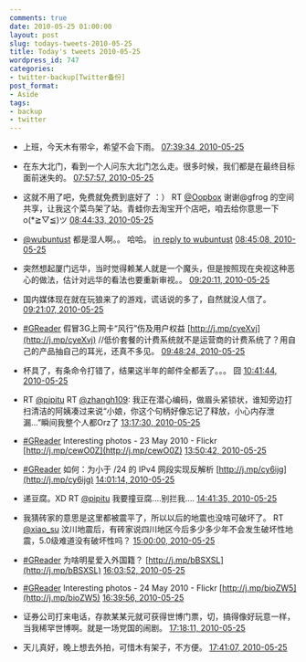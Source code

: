 ```yaml
---
comments: true
date: 2010-05-25 01:00:00
layout: post
slug: todays-tweets-2010-05-25
title: Today's tweets 2010-05-25
wordpress_id: 747
categories:
- twitter-backup[Twitter备份]
post_format:
- Aside
tags:
- backup
- twitter
---
```





  * 上班，今天木有带伞，希望不会下雨。 [07:39:34, 2010-05-25](http://twitter.com/gfrog/statuses/14655086178)





  * 在东大北门，看到一个人问东大北门怎么走。很多时候，我们都是在最终目标面前迷失的。 [07:57:57, 2010-05-25](http://twitter.com/gfrog/statuses/14656068356)





  * 这就不用了吧，免费就免费到底好了 ：） RT [@Oopbox](http://twitter.com/Oopbox) 谢谢@gfrog 的空间共享，让我这个菜鸟架了站。青蛙你去淘宝开个店吧，咱去给你意思一下 o(*≧▽≦)ツ [08:44:33, 2010-05-25](http://twitter.com/gfrog/statuses/14658671957)





  * [@wubuntust](http://twitter.com/wubuntust) 都是湿人啊。。 哈哈。 [in reply to wubuntust](http://twitter.com/wubuntust/statuses/14613640032) [08:45:08, 2010-05-25](http://twitter.com/gfrog/statuses/14658704539)





  * 突然想起厦门远华，当时觉得赖某人就是一个魔头，但是按照现在央视这种恶心的做法，估计对远华的看法也要重新审视。。 [09:20:11, 2010-05-25](http://twitter.com/gfrog/statuses/14660728973)





  * 国内媒体现在就在玩狼来了的游戏，谎话说的多了，自然就没人信了。 [09:21:07, 2010-05-25](http://twitter.com/gfrog/statuses/14660783606)





  * [#GReader](http://search.twitter.com/search?q=%23GReader) 假冒3G上网卡“风行”伤及用户权益 [http://j.mp/cyeXvj](http://j.mp/cyeXvj) //低价套餐的计费系统就不是运营商的计费系统了？用自己的产品抽自己的耳光，还真不多见。 [09:48:24, 2010-05-25](http://twitter.com/gfrog/statuses/14662348134)





  * 杯具了，有条命令打错了，结果这半年的邮件全都丢了。。。 囧 [10:41:44, 2010-05-25](http://twitter.com/gfrog/statuses/14665442852)





  * RT [@pipitu](http://twitter.com/pipitu) RT [@zhangh109](http://twitter.com/zhangh109): 我正在潜心编码，做眉头紧锁状，谁知旁边打扫清洁的阿姨凑过来说“小娘，你这个句柄好像忘记了释放，小心内存泄漏...”瞬间我整个人都Orz了 [13:17:30, 2010-05-25](http://twitter.com/gfrog/statuses/14673492447)





  * [#GReader](http://search.twitter.com/search?q=%23GReader) Interesting photos - 23 May 2010 - Flickr [http://j.mp/cewO0Z](http://j.mp/cewO0Z) [13:50:42, 2010-05-25](http://twitter.com/gfrog/statuses/14674814772)





  * [#GReader](http://search.twitter.com/search?q=%23GReader) 如何：为小于 /24 的 IPv4 网段实现反解析 [http://j.mp/cy6ijg](http://j.mp/cy6ijg) [14:01:14, 2010-05-25](http://twitter.com/gfrog/statuses/14675219601)





  * 递豆腐。XD RT [@pipitu](http://twitter.com/pipitu) 我要撞豆腐....别拦我.... [14:41:35, 2010-05-25](http://twitter.com/gfrog/statuses/14676695879)





  * 我猜砖家的意思是这里都被震平了，所以以后的地震也没啥可破坏了。 RT [@xiao_su](http://twitter.com/xiao_su) 汶川地震后，有砖家说四川地区今后多少多少年不会发生破坏性地震，5.0级难道没有破坏性吗？ [15:00:00, 2010-05-25](http://twitter.com/gfrog/statuses/14677317287)





  * [#GReader](http://search.twitter.com/search?q=%23GReader) 为啥明星爱入外国籍？ [http://j.mp/bBSXSL](http://j.mp/bBSXSL) [16:03:52, 2010-05-25](http://twitter.com/gfrog/statuses/14679426929)





  * [#GReader](http://search.twitter.com/search?q=%23GReader) Interesting photos - 24 May 2010 - Flickr [http://j.mp/bioZW5](http://j.mp/bioZW5) [16:39:56, 2010-05-25](http://twitter.com/gfrog/statuses/14680583486)





  * 证券公司打来电话，存款某某元就可获得世博门票，切，搞得像好玩意一样，当我稀罕世博啊。就是一场党国的闹剧。 [17:18:11, 2010-05-25](http://twitter.com/gfrog/statuses/14681855424)





  * 天儿真好，晚上想去外拍，可惜木有架子，不方便。 [17:41:07, 2010-05-25](http://twitter.com/gfrog/statuses/14682617404)




